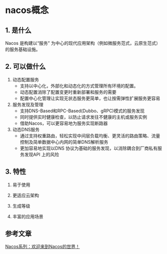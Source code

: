 # nacos概念

## 1. 是什么

Nacos 是构建以“服务” 为中心的现代应用架构（例如微服务范式，云原生范式）的服务基础设施。

## 2. 可以做什么

1. 动态配置服务
   - 支持以中心化，外部化和动态化的方式管理所有环境的配置。
   - 动态配置消除了配置变更时重新部署和服务的需要
   - 配置中心化管理让实现无状态服务更简单，也让按需弹性扩展服务更容易
2. 服务发现及管理
   - 支持DNS-Based和RPC-Based(Dubbo、gRPC)模式的服务发现
   - 同时提供实时健康检查，以防止请求发往不健康的主机或服务实例
   - 借助Nacos，可以更容易地为服务实现断路器
3. 动态DNS服务
   - 通过支持权重路由，轻松实现中间层负载均衡、更灵活的路由策略、流量控制及简单数据中心内网的简单DNS解析服务
   - 更加容易地实现以DNS 协议为基础的服务发现，以消除耦合到厂商私有服务发现API 上的风险

## 3. 特性

1. 易于使用

2. 更适应云架构

3. 生成等级

4. 丰富的应用场景

   

## 参考文章

[Nacos系列：欢迎来到Nacos的世界！](https://zhuanlan.zhihu.com/p/57158672)